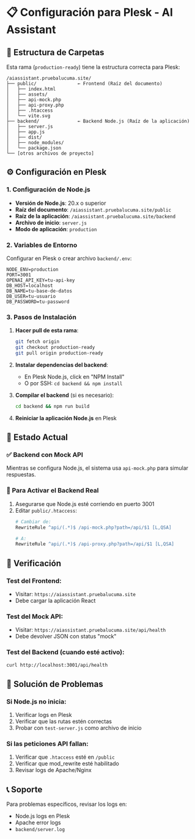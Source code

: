 # 📋 Configuración para Plesk - AI Assistant

## 🚀 Estructura de Carpetas

Esta rama (`production-ready`) tiene la estructura correcta para Plesk:

```
/aiassistant.pruebalucuma.site/
├── public/               ← Frontend (Raíz del documento)
│   ├── index.html
│   ├── assets/
│   ├── api-mock.php
│   ├── api-proxy.php
│   ├── .htaccess
│   └── vite.svg
├── backend/              ← Backend Node.js (Raíz de la aplicación)
│   ├── server.js
│   ├── app.js
│   ├── dist/
│   ├── node_modules/
│   └── package.json
└── [otros archivos de proyecto]
```

## ⚙️ Configuración en Plesk

### 1. **Configuración de Node.js**
- **Versión de Node.js**: 20.x o superior
- **Raíz del documento**: `/aiassistant.pruebalucuma.site/public`
- **Raíz de la aplicación**: `/aiassistant.pruebalucuma.site/backend`
- **Archivo de inicio**: `server.js`
- **Modo de aplicación**: `production`

### 2. **Variables de Entorno**
Configurar en Plesk o crear archivo `backend/.env`:
```
NODE_ENV=production
PORT=3001
OPENAI_API_KEY=tu-api-key
DB_HOST=localhost
DB_NAME=tu-base-de-datos
DB_USER=tu-usuario
DB_PASSWORD=tu-password
```

### 3. **Pasos de Instalación**

1. **Hacer pull de esta rama**:
   ```bash
   git fetch origin
   git checkout production-ready
   git pull origin production-ready
   ```

2. **Instalar dependencias del backend**:
   - En Plesk Node.js, click en "NPM Install"
   - O por SSH: `cd backend && npm install`

3. **Compilar el backend** (si es necesario):
   ```bash
   cd backend && npm run build
   ```

4. **Reiniciar la aplicación Node.js** en Plesk

## 🔄 Estado Actual

### ✅ Backend con Mock API
Mientras se configura Node.js, el sistema usa `api-mock.php` para simular respuestas.

### 🔧 Para Activar el Backend Real
1. Asegurarse que Node.js esté corriendo en puerto 3001
2. Editar `public/.htaccess`:
   ```apache
   # Cambiar de:
   RewriteRule ^api/(.*)$ /api-mock.php?path=/api/$1 [L,QSA]
   
   # A:
   RewriteRule ^api/(.*)$ /api-proxy.php?path=/api/$1 [L,QSA]
   ```

## 📝 Verificación

### Test del Frontend:
- Visitar: `https://aiassistant.pruebalucuma.site`
- Debe cargar la aplicación React

### Test del Mock API:
- Visitar: `https://aiassistant.pruebalucuma.site/api/health`
- Debe devolver JSON con status "mock"

### Test del Backend (cuando esté activo):
```bash
curl http://localhost:3001/api/health
```

## 🐛 Solución de Problemas

### Si Node.js no inicia:
1. Verificar logs en Plesk
2. Verificar que las rutas estén correctas
3. Probar con `test-server.js` como archivo de inicio

### Si las peticiones API fallan:
1. Verificar que `.htaccess` esté en `/public`
2. Verificar que mod_rewrite esté habilitado
3. Revisar logs de Apache/Nginx

## 📞 Soporte
Para problemas específicos, revisar los logs en:
- Node.js logs en Plesk
- Apache error logs
- `backend/server.log`
